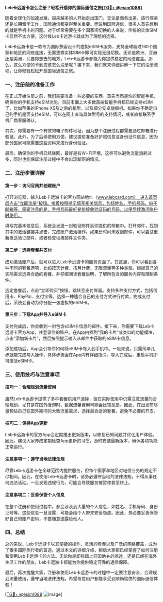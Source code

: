 **Leb卡远游卡怎么注册？轻松开启你的国际通信之旅[[TG💪+ @esim1088](https://t.me/s/esim1088)]**

随着全球化的加速发展，越来越多的人开始走出国门，无论是商务出差、旅行探亲还是长期留学工作，国际通信都变得至关重要。而说到国际通信，很多人首先想到的就是手机卡的问题。对于经常需要在多个国家间切换的人来说，传统的实体SIM卡显然不太方便，这时候Leb卡远游卡就成为了理想的选择。

Leb卡远游卡是一款专为国际旅客设计的虚拟eSIM卡服务，支持全球超过160个国家和地区的网络连接，无需更换实体SIM卡即可实现无缝切换。无论是欧洲、亚洲还是美洲，只要你想去的地方，Leb卡远游卡都能为你提供稳定的网络覆盖。那么，这么方便的卡到底该怎么注册呢？接下来，我们就来详细讲解一下它的注册流程，让你轻轻松松开启国际通信之旅。

### 一、注册前的准备工作

在正式开始注册之前，我们需要准备一些必要的东西。首先当然是你的智能手机，确保你的手机支持eSIM功能。目前市面上大多数高端智能手机都已经支持eSIM了，比如苹果的iPhone XS及之后的机型，以及部分安卓旗舰机。如果你不确定自己的手机是否支持eSIM，可以在网上查询具体型号的支持情况，或者直接联系手机厂商客服确认。

其次，你需要有一个有效的电子邮件地址，因为整个注册过程都需要通过邮箱进行验证。此外，为了后续使用方便，建议提前准备好护照信息或身份证件信息，因为部分国家可能需要这些资料来进行身份验证。

最后，确保你的手机已经联网，最好是有Wi-Fi环境，这样可以避免流量消耗过多，同时也能保证注册过程中不会出现断网的情况。

### 二、注册步骤详解

#### 第一步：访问官网并创建账户

打开浏览器，输入Leb卡远游卡的官方网站地址（www.lebcard.com），进入首页后点击“立即注册”按钮。接着按照提示填写相关信息，包括姓名、手机号码、电子邮箱等。需要注意的是，手机号码最好是能接收验证码的号码，以便后续激活账户时使用。

填写完基本信息后，系统会发送一封验证邮件到你提供的邮箱中。打开邮件，找到其中的激活链接并点击，完成账户激活操作。如果长时间未收到邮件，可以尝试重新发送验证邮件，或者检查垃圾邮件文件夹。

#### 第二步：选择套餐并支付

成功激活账户后，就可以进入Leb卡远游卡的服务页面了。在这里，你可以看到各种不同的套餐选项，比如按天计费、按月计费、无限流量等多种类型。根据自己的实际需求选择合适的套餐，并仔细阅读套餐说明，了解所包含的服务内容和限制条件。

选定套餐后，点击“立即购买”按钮，跳转至支付界面。支持多种支付方式，包括信用卡、PayPal、支付宝等。选择一种适合自己的支付方式进行付款，完成支付后，系统会自动为你分配一张虚拟的eSIM卡。

#### 第三步：下载App并导入eSIM卡

支付完成后，你会收到一封包含eSIM卡信息的邮件。接下来，你需要下载Leb卡远游卡官方App，并登录你的账户。在App内找到“我的卡片”或类似的功能模块，点击“添加新卡片”，然后按照提示输入从邮件中获取的eSIM卡信息。

添加成功后，App会引导你如何将eSIM卡导入到手机中。一般来说，只需简单几步就能完成导入操作，具体步骤会在App内有详细指引。导入完成后，重启手机即可激活eSIM卡。

### 三、使用技巧与注意事项

#### 技巧一：合理规划流量使用

虽然Leb卡远游卡提供了多种套餐供用户选择，但在实际使用中仍需注意流量的合理规划。尤其是在国外漫游时，数据流量费用可能会比较高昂。因此，在出发前尽量预估自己在国外期间的大致流量需求，选择最合适的套餐，避免不必要的开支。

#### 技巧二：保持App更新

Leb卡远游卡的官方App会定期推出更新版本，以修复已知问题并优化用户体验。因此，建议大家养成定期检查App更新的习惯，及时安装最新版本，确保各项功能正常运行。

#### 注意事项一：遵守当地法律法规

尽管Leb卡远游卡在全球范围内提供服务，但每个国家和地区对电信业务的规定不尽相同。因此，在使用Leb卡远游卡时，请务必遵守当地的法律法规，不得从事任何违法活动。一旦发现违规行为，可能会导致服务被暂停甚至终止。

#### 注意事项二：妥善保管个人信息

在整个注册和使用过程中，都会涉及到大量的个人信息，如姓名、手机号码、身份证号等。这些信息一旦泄露，可能会给个人带来安全隐患。因此，务必要妥善保管好自己的账户密码，不要随意透露给他人。

### 四、总结

总的来说，Leb卡远游卡以其便捷的操作、灵活的套餐以及广泛的网络覆盖，成为了很多国际旅行者的首选。通过本文的详细介绍，相信大家都已经掌握了如何注册和使用Leb卡远游卡的方法。无论你是即将踏上异国他乡的旅途，还是已经在海外生活工作的朋友，Leb卡远游卡都能为你提供稳定可靠的通信保障。

最后，再次提醒大家，注册和使用Leb卡远游卡的过程中一定要注意安全，合理规划流量使用，遵守当地法律法规。希望每位用户都能享受到顺畅愉快的国际通信体验！

[[TG💪+ @esim1088](https://t.me/s/esim1088) ![Image](https://i.postimg.cc/4NQfJmqS/Snipaste-2025-05-13-00-14-12.png)]